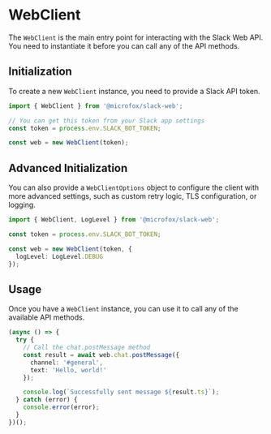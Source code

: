 # WebClient

The `WebClient` is the main entry point for interacting with the Slack Web API. You need to instantiate it before you can call any of the API methods.

## Initialization

To create a new `WebClient` instance, you need to provide a Slack API token.

```typescript
import { WebClient } from '@microfox/slack-web';

// You can get this token from your Slack app settings
const token = process.env.SLACK_BOT_TOKEN;

const web = new WebClient(token);
```

## Advanced Initialization

You can also provide a `WebClientOptions` object to configure the client with more advanced settings, such as custom retry logic, TLS configuration, or logging.

```typescript
import { WebClient, LogLevel } from '@microfox/slack-web';

const token = process.env.SLACK_BOT_TOKEN;

const web = new WebClient(token, {
  logLevel: LogLevel.DEBUG
});
```

## Usage

Once you have a `WebClient` instance, you can use it to call any of the available API methods.

```typescript
(async () => {
  try {
    // Call the chat.postMessage method
    const result = await web.chat.postMessage({
      channel: '#general',
      text: 'Hello, world!'
    });

    console.log(`Successfully sent message ${result.ts}`);
  } catch (error) {
    console.error(error);
  }
})();
``` 